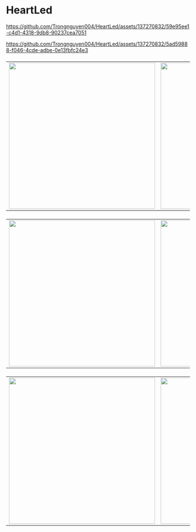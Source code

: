 # HeartLed

https://github.com/Trongnguyen004/HeartLed/assets/137270832/59e95ee1-c4d1-4318-9db8-90237cea7051

https://github.com/Trongnguyen004/HeartLed/assets/137270832/5ad59888-f046-4cde-adbe-0e13fbfc24e3

### #
<p align="center">
  <table>
    <tr>
      <td>
        <img src="https://github.com/Trongnguyen004/HeartLed/assets/137270832/a047fb6e-9bc2-4a9c-9f4e-23dc0d89315b" width="400">
      </td>
      <td>
        <img src="https://github.com/Trongnguyen004/HeartLed/assets/137270832/6cb0f90f-80c7-4dca-aa2f-bb484680b2cb"  width="400">
      </td>
      <td>
        <img src="https://github.com/Trongnguyen004/HeartLed/assets/137270832/7e35a8c7-8c3b-45da-b485-09fb7822413e"  width="400">
      </td>
    </tr>
  </table>
</p>

### #
<p align="center">
  <table>
    <tr>
      <td>
        <img src="https://github.com/Trongnguyen004/HeartLed/assets/137270832/770bbeb3-b1fb-41ff-8af0-4942ada6006a" width="400">
      </td>
      <td>
        <img src="https://github.com/Trongnguyen004/HeartLed/assets/137270832/942c4505-0a7b-4dc6-8f47-6afe9bda2bb3"  width="400">
      </td>
    </tr>
  </table>
</p>


### #
<p align="center">
  <table>
    <tr>
      <td>
        <img src="https://github.com/Trongnguyen004/HeartLed/assets/137270832/7a31ca8a-16d1-4311-aa3d-ac6791a85451" width="400">
      </td>
      <td>
        <img src="https://github.com/Trongnguyen004/HeartLed/assets/137270832/33bbbbb3-ec34-4b4c-ba9e-6c7e20d30f75"  width="400">
      </td>
      <td>
        <img src="https://github.com/Trongnguyen004/HeartLed/assets/137270832/cd955643-7a9c-4f80-9ced-086b5bafc294"  width="400">
      </td>
    </tr>
  </table>
</p>
